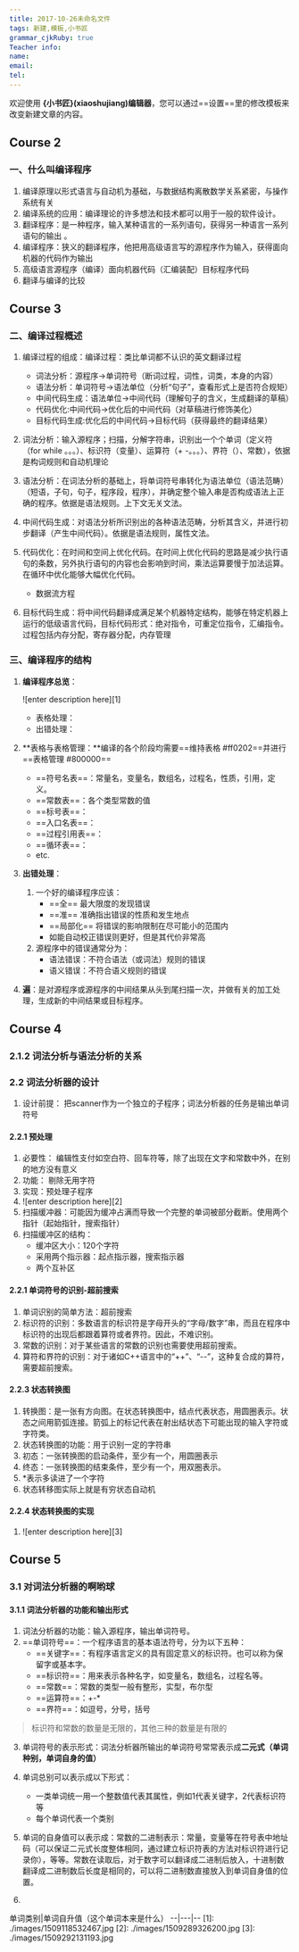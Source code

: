 ```yaml
---
title: 2017-10-26未命名文件 
tags: 新建,模板,小书匠
grammar_cjkRuby: true
Teacher info:
name:
email:
tel:
---
```



欢迎使用 **{小书匠}(xiaoshujiang)编辑器**，您可以通过==设置==里的修改模板来改变新建文章的内容。


## Course 2
### 一、什么叫编译程序

1. 编译原理以形式语言与自动机为基础，与数据结构离散数学关系紧密，与操作系统有关
2. 编译系统的应用：编译理论的许多想法和技术都可以用于一般的软件设计。
3. 翻译程序：是一种程序，输入某种语言的一系列语句，获得另一种语言一系列语句的输出 。
4. 编译程序：狭义的翻译程序，他把用高级语言写的源程序作为输入，获得面向机器的代码作为输出
5. 高级语言源程序（编译）面向机器代码（汇编装配）目标程序代码
6. 翻译与编译的比较

## Course 3
### 二、编译过程概述
1. 编译过程的组成：编译过程：类比单词都不认识的英文翻译过程
	* 词法分析：源程序->单词符号（断词过程，词性，词类，本身的内容）
	* 语法分析：单词符号->语法单位（分析“句子”，查看形式上是否符合规矩）
	* 中间代码生成：语法单位->中间代码（理解句子的含义，生成翻译的草稿）
	* 代码优化:中间代码->优化后的中间代码（对草稿进行修饰美化）
	* 目标代码生成:优化后的中间代码->目标代码（获得最终的翻译结果）

2. 词法分析：输入源程序；扫描，分解字符串，识别出一个个单词（定义符（for while 。。。）、标识符（变量）、运算符（+ -。。。）、界符（）、常数），依据是构词规则和自动机理论
3. 语法分析：在词法分析的基础上，将单词符号串转化为语法单位（语法范畴）（短语，子句，句子，程序段，程序），并确定整个输入串是否构成语法上正确的程序。依据是语法规则。上下文无关文法。
4. 中间代码生成：对语法分析所识别出的各种语法范畴，分析其含义，并进行初步翻译（产生中间代码）。依据是语法规则，属性文法。
5. 代码优化：在时间和空间上优化代码。在时间上优化代码的思路是减少执行语句的条数，另外执行语句的内容也会影响到时间，乘法运算要慢于加法运算。在循环中优化能够大幅优化代码。
	* 数据流方程

6. 目标代码生成：将中间代码翻译成满足某个机器特定结构，能够在特定机器上运行的低级语言代码，目标代码形式：绝对指令，可重定位指令，汇编指令。过程包括内存分配，寄存器分配，内存管理

### 三、编译程序的结构
1. **编译程序总览**：

	![enter description here][1]
	* 表格处理：
	* 出错处理：

2. **表格与表格管理：**编译的各个阶段均需要==维持表格 #ff0202==并进行==表格管理 #800000==
	* ==符号名表==：常量名，变量名，数组名，过程名，性质，引用，定义。
	* ==常数表==：各个类型常数的值
	* ==标号表==：
	* ==入口名表==：
	* ==过程引用表==：
	* ==循环表==：
	* etc.

3. **出错处理**：
	1. 一个好的编译程序应该：
		* ==全==  最大限度的发现错误
		* ==准==  准确指出错误的性质和发生地点
		* ==局部化==  将错误的影响限制在尽可能小的范围内
		* 如能自动校正错误则更好，但是其代价非常高
	5. 源程序中的错误通常分为：
		* 语法错误：不符合语法（或词法）规则的错误
		* 语义错误：不符合语义规则的错误
4. **遍**：是对源程序或源程序的中间结果从头到尾扫描一次，并做有关的加工处理，生成新的中间结果或目标程序。
## Course 4
### 2.1.2 词法分析与语法分析的关系
### 2.2 词法分析器的设计
1. 设计前提： 把scanner作为一个独立的子程序；词法分析器的任务是输出单词符号
#### 2.2.1 预处理
1. 必要性： 编辑性支付如空白符、回车符等，除了出现在文字和常数中外，在别的地方没有意义
2. 功能： 剔除无用字符
3. 实现：预处理子程序
4. ![enter description here][2]
5. 扫描缓冲器：可能因为缓冲占满而导致一个完整的单词被部分截断。使用两个指针（起始指针，搜索指针）
6. 扫描缓冲区的结构：
	* 缓冲区大小：120个字符
	* 采用两个指示器：起点指示器，搜索指示器
	* 两个互补区
#### 2.2.1 单词符号的识别-超前搜索
1. 单词识别的简单方法：超前搜索
2. 标识符的识别：多数语言的标识符是字母开头的“字母/数字”串，而且在程序中标识符的出现后都跟着算符或者界符。因此，不难识别。
3. 常数的识别：对于某些语言的常数的识别也需要使用超前搜索。
4. 算符和界符的识别：对于诸如C++语言中的“++”、“--”，这种复合成的算符，需要超前搜索。

#### 2.2.3 状态转换图
1. 转换图：是一张有方向图。在状态转换图中，结点代表状态，用圆圈表示。状态之间用箭弧连接。箭弧上的标记代表在射出结状态下可能出现的输入字符或字符类。
2. 状态转换图的功能：用于识别一定的字符串
3. 初态：一张转换图的启动条件，至少有一个，用圆圈表示
4. 终态：一张转换图的结束条件，至少有一个，用双圈表示。
5. *表示多读进了一个字符
6. 状态转移图实际上就是有穷状态自动机

#### 2.2.4 状态转换图的实现
1. ![enter description here][3]

## Course 5 
### 3.1 对词法分析器的啊哟球
#### 3.1.1 词法分析器的功能和输出形式
1. 词法分析器的功能：输入源程序，输出单词符号。
2. ==单词符号==：一个程序语言的基本语法符号，分为以下五种：
	* ==关键字==：有程序语言定义的具有固定意义的标识符。也可以称为保留字或基本字。
	* ==标识符==：用来表示各种名字，如变量名，数组名，过程名等。
	* ==常数==：常数的类型一般有整形，实型，布尔型
	* ==运算符==：+-*
	* ==界符==：如逗号，分号，括号
> 标识符和常数的数量是无限的，其他三种的数量是有限的
3. 单词符号的表示形式：词法分析器所输出的单词符号常常表示成**二元式（单词种别，单词自身的值）**
4. 单词总别可以表示成以下形式：
	* 一类单词统一用一个整数值代表其属性，例如1代表关键字，2代表标识符等
	* 每个单词代表一个类别

5. 单词的自身值可以表示成：常数的二进制表示：常量，变量等在符号表中地址码（可以保证二元式长度整体相同，通过建立标识符表的方法对标识符进行记录你），等等。常数在读取后，对于数字可以翻译成二进制后放入，十进制数翻译成二进制数后长度是相同的，可以将二进制数直接放入到单词自身值的位置。
6. 

单词类别|单词自升值（这个单词本来是什么）
--|---|--
  [1]: ./images/1509118532467.jpg
  [2]: ./images/1509289326200.jpg
  [3]: ./images/1509292131193.jpg